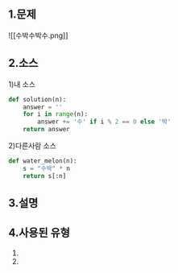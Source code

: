 ## 1.문제
![[수박수박수.png]]
## 2.소스
1)내 소스
```python
def solution(n):
    answer = ''
    for i in range(n):
        answer += '수' if i % 2 == 0 else '박'
    return answer
```

2)다른사람 소스
```python
def water_melon(n):
    s = "수박" * n
    return s[:n]

```

## 3.설명
>

## 4.사용된 유형
1)
2)